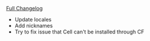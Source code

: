 [Full Changelog](https://github.com/enderneko/Cell/compare/r96-release...d7e4e840e5a30b630895c16fcd62ef7123cadd0a)

- Update locales
- Add nicknames
- Try to fix issue that Cell can't be installed through CF
